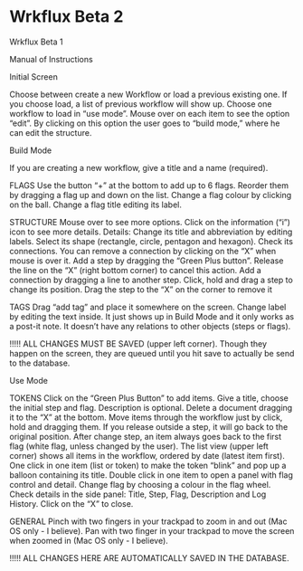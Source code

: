 Wrkflux Beta 2
=======

Wrkflux
Beta 1

Manual of Instructions


Initial Screen

Choose between create a new Workflow or load a previous existing one.
If you choose load, a list of previous workflow will show up. 
Choose one workflow to load in “use mode”.
Mouse over on each item to see the option “edit”. By clicking on this option the user goes to “build mode,” where he can edit the structure.



Build Mode

If you are creating a new workflow, give a title and a name (required).

FLAGS
Use the button “+” at the bottom to add up to 6 flags.
Reorder them by dragging a flag up and down on the list.
Change a flag colour by clicking on the ball.
Change a flag title editing its label.

STRUCTURE
Mouse over to see more options.
Click on the information (“i”) icon to see more details.
Details:
Change its title and abbreviation by editing labels.
Select its shape (rectangle, circle, pentagon and hexagon).
Check its connections. You can remove a connection by clicking on the “X” when mouse is over it.
Add a step by dragging the “Green Plus button”. Release the line on the “X” (right bottom corner) to cancel this action.
Add a connection by dragging a line to another step.
Click, hold and drag a step to change its position.
Drag the step to the “X” on the corner to remove it

TAGS
Drag “add tag” and place it somewhere on the screen.
Change label by editing the text inside.
It just shows up in Build Mode and it only works as a post-it note. It doesn’t have any relations to other objects (steps or flags).

!!!!! ALL CHANGES MUST BE SAVED (upper left corner). Though they happen on the screen, they are queued until you hit save to actually be send to the database.



Use Mode

TOKENS
Click on the “Green Plus Button” to add items.
Give a title, choose the initial step and flag. Description is optional.
Delete a document dragging it to the “X” at the bottom.
Move items through the workflow just by click, hold and dragging them. If you release outside a step, it will go back to the original position.
After change step, an item always goes back to the first flag (white flag, unless changed by the user).
The list view (upper left corner) shows all items in the workflow, ordered by date (latest item first).
One click in one item (list or token) to make the token “blink” and pop up a balloon containing its title.
Double click in one item to open a panel with flag control and detail.
Change flag by choosing a colour in the flag wheel.
Check details in the side panel: Title, Step, Flag, Description and Log History.
Click on the “X” to close.

GENERAL
Pinch with two fingers in your trackpad to zoom in and out (Mac OS only - I believe).
Pan with two finger in your trackpad to move the screen when zoomed in  (Mac OS only - I believe).

!!!!! ALL CHANGES HERE ARE AUTOMATICALLY SAVED IN THE DATABASE.


